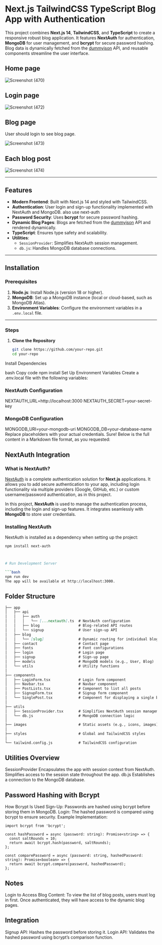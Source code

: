 # Next.js TailwindCSS TypeScript Blog App with Authentication

This project combines **Next.js 14**, **TailwindCSS**, and **TypeScript** to create a responsive robust blog application. It features **NextAuth** for authentication, **MongoDB** for user management, and **bcrypt** for secure password hashing. Blog data is dynamically fetched from the [dummyjson](https://dummyjson.com/) API, and reusable components streamline the user interface.


## Home page

![Screenshot (470)](https://github.com/user-attachments/assets/4ece5d7d-046a-45be-acd5-8884f93d712c)

## Login page 

![Screenshot (472)](https://github.com/user-attachments/assets/f30b329f-c196-4fa4-9238-d9f9cac46644)

## Blog page 

User should login to see blog page.

![Screenshot (473)](https://github.com/user-attachments/assets/c0099a43-a69a-4876-9db7-48953f71755c)

## Each blog post
![Screenshot (474)](https://github.com/user-attachments/assets/97a27df3-2888-45df-9a0d-a1b6e6de1d04)


---

## Features

- **Modern Frontend**: Built with Next.js 14 and styled with TailwindCSS.
- **Authentication**: User login and sign-up functionality implemented with NextAuth and MongoDB.
  also use next-auth
- **Password Security**: Uses **bcrypt** for secure password hashing.
- **Dynamic Blog Pages**: Blogs are fetched from the [dummyjson](https://dummyjson.com/) API and rendered dynamically.
- **TypeScript**: Ensures type safety and scalability.
- **Utilities**:
  - `SessionProvider`: Simplifies NextAuth session management.
  - `db.js`: Handles MongoDB database connections.

---

## Installation

### Prerequisites

1. **Node.js**: Install Node.js (version 18 or higher).
2. **MongoDB**: Set up a MongoDB instance (local or cloud-based, such as MongoDB Atlas).
3. **Environment Variables**: Configure the environment variables in a `.env.local` file.

---

### Steps

1. **Clone the Repository**  
   ```bash
   git clone https://github.com/your-repo.git
   cd your-repo
   ```
Install Dependencies

bash
Copy code
npm install
Set Up Environment Variables
Create a .env.local file with the following variables:

### NextAuth Configuration
NEXTAUTH_URL=http://localhost:3000
NEXTAUTH_SECRET=your-secret-key

### MongoDB Configuration
MONGODB_URI=your-mongodb-uri
MONGODB_DB=your-database-name
Replace placeholders with your actual credentials.
Sure! Below is the full content in a Markdown file format, as you requested:

## NextAuth Integration

### What is NextAuth?

[NextAuth](https://next-auth.js.org/) is a complete authentication solution for **Next.js** applications. It allows you to add secure authentication to your app, including login functionality via multiple providers (Google, GitHub, etc.) or custom username/password authentication, as in this project.

In this project, **NextAuth** is used to manage the authentication process, including the login and sign-up features. It integrates seamlessly with **MongoDB** to store user credentials.

### Installing NextAuth

NextAuth is installed as a dependency when setting up the project:

```bash
npm install next-auth



# Run Development Server

```bash
npm run dev
The app will be available at http://localhost:3000.
```
## Folder Structure
```markdown
├── app
│   ├── api
│   │   ├── auth
│   │   │   └── [...nextauth].ts  # NextAuth configuration
│   │   ├── blog                  # Blog-related API routes
│   │   └── signup                # User sign-up API
│   ├── blog
│   │   └── [slug]                # Dynamic routing for individual blogs
│   ├── contact                   # Contact page
│   ├── fonts                     # Font configurations
│   ├── login                     # Login page
│   ├── signup                    # Sign-up page
│   ├── models                    # MongoDB models (e.g., User, Blog)
│   └── utils                     # Utility functions
│
├── components
│   ├── LoginForm.tsx             # Login form component
│   ├── Navbar.tsx                # Navbar component
│   ├── PostLists.tsx             # Component to list all posts
│   ├── SignupForm.tsx            # Signup form component
│   └── SinglePost.tsx            # Component for displaying a single blog post
│
├── utils
│   ├── SessionProvider.tsx       # Simplifies NextAuth session management
│   └── db.js                     # MongoDB connection logic
│
├── images                        # Static assets (e.g., icons, images)
│
├── styles                        # Global and TailwindCSS styles
│
└── tailwind.config.js            # TailwindCSS configuration
```

## Utilities Overview
SessionProvider
Encapsulates the app with session context from NextAuth.
Simplifies access to the session state throughout the app.
db.js
Establishes a connection to the MongoDB database.

## Password Hashing with Bcrypt
How Bcrypt Is Used
Sign-Up: Passwords are hashed using bcrypt before storing them in MongoDB.
Login: The hashed password is compared using bcrypt to ensure security.
Example Implementation:

```
import bcrypt from 'bcrypt';

const hashPassword = async (password: string): Promise<string> => {
  const saltRounds = 10;
  return await bcrypt.hash(password, saltRounds);
};

const comparePassword = async (password: string, hashedPassword: string): Promise<boolean> => {
  return await bcrypt.compare(password, hashedPassword);
};
```

## Notes
Login to Access Blog Content: To view the list of blog posts, users must log in first. Once authenticated, they will have access to the dynamic blog pages.

## Integration
Signup API: Hashes the password before storing it.
Login API: Validates the hashed password using bcrypt’s comparison function.


